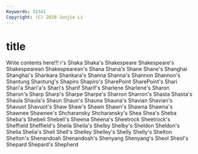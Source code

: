 ```yaml
---
Keywords: 32341
Copyright: (C) 2020 Junjie Li
---
```


# title

Write contents here!!!
r's 
Shaka
Shaka's 
Shakespeare 
Shakespeare's 
Shakespearean 
Shakespearean's 
Shana 
Shana's 
Shane 
Shane's 
Shanghai
Shanghai's 
Shankara 
Shankara's 
Shanna 
Shanna's 
Shannon 
Shannon's 
Shantung 
Shantung's 
Shapiro
Shapiro's 
SharePoint 
SharePoint's 
Shari 
Shari'a 
Shari'a's 
Shari's 
Sharif 
Sharif's 
Sharlene
Sharlene's 
Sharon 
Sharon's 
Sharp 
Sharp's 
Sharpe 
Sharpe's 
Sharron 
Sharron's 
Shasta
Shasta's 
Shaula 
Shaula's 
Shaun 
Shaun's 
Shauna 
Shauna's 
Shavian 
Shavian's 
Shavuot
Shavuot's 
Shaw 
Shaw's 
Shawn 
Shawn's 
Shawna 
Shawna's 
Shawnee 
Shawnee's 
Shcharansky
Shcharansky's 
Shea 
Shea's 
Sheba 
Sheba's 
Shebeli 
Shebeli's 
Sheena 
Sheena's 
Sheetrock
Sheetrock's 
Sheffield 
Sheffield's 
Sheila 
Sheila's 
Shelby 
Shelby's 
Sheldon 
Sheldon's 
Shelia
Shelia's 
Shell 
Shell's 
Shelley 
Shelley's 
Shelly 
Shelly's 
Shelton 
Shelton's 
Shenandoah
Shenandoah's 
Shenyang 
Shenyang's 
Sheol 
Sheol's 
Shepard 
Shepard's 
Shepherd 
